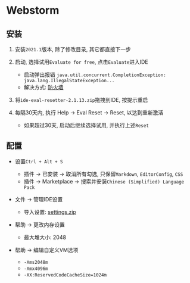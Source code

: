 # Webstorm

## 安装
1. 安装`2021.1`版本, 除了修改目录, 其它都直接下一步

2. 启动, 选择试用`Evaluate for free`, 点击`Evaluate`进入IDE
	+ 启动弹出报错 `java.util.concurrent.CompletionException: java.lang.IllegalStateException...`
	+ 解决方式: [防火墙](../tool/win.md#防火墙)

3. 将`ide-eval-resetter-2.1.13.zip`拖拽到IDE, 按提示重启

4. 每隔30天内, 执行 Help -> Eval Reset -> Reset, 以达到重新激活
	+ 如果超过30天, 启动后继续选择试用, 并执行上述`Reset`

## 配置
* 设置`Ctrl + Alt + S`
	+ 插件 -> 已安装 -> 取消所有勾选, 只保留`Markdown`, `EditorConfig`, `CSS`
	+ 插件 -> Marketplace -> 搜索并安装`Chinese (Simplified) Language Pack`

* 文件 -> 管理IDE设置
	+ 导入设置: [settings.zip](../assets/settings.zip)

* 帮助 -> 更改内存设置
	+ 最大堆大小: 2048

* 帮助 -> 编辑自定义VM选项
	+ `-Xms2048m`
	+ `-Xmx4096m`
	+ `-XX:ReservedCodeCacheSize=1024m`
